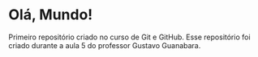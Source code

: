 # Olá, Mundo!
 Primeiro repositório criado no curso de Git e GitHub.
 Esse repositório foi criado durante a aula 5 do professor Gustavo Guanabara.
